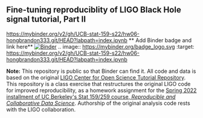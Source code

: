 ## Fine-tuning reproduciblity of LIGO Black Hole signal tutorial, Part II

https://mybinder.org/v2/gh/UCB-stat-159-s22/hw06-hongbrandon333.git/HEAD?labpath=index.ipynb
** Add Binder badge and link here**
[![Binder](https://mybinder.org/badge_logo.svg)](https://mybinder.org/v2/gh/UCB-stat-159-s22/hw06-hongbrandon333.git/HEAD?labpath=index.ipynb)
.. image:: https://mybinder.org/badge_logo.svg
 :target: https://mybinder.org/v2/gh/UCB-stat-159-s22/hw06-hongbrandon333.git/HEAD?labpath=index.ipynb

**Note:** This repository is public so that Binder can find it. All code and data is based on the original [LIGO Center for Open Science Tutorial Repository](https://github.com/losc-tutorial/LOSC_Event_tutorial). This repository is a class exercise that restructures the original LIGO code for improved reproducibility, as a homework assignment for the [Spring 2022 installment of UC Berkeley's Stat 159/259 course, _Reproducible and Collaborative Data Science_](https://ucb-stat-159-s22.github.io). Authorship of the original analysis code rests with the LIGO collaboration.
